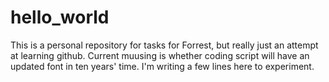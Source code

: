 # hello_world
This is a personal repository for tasks for Forrest, but really just an attempt at learning github. Current muusing is whether coding script will have an updated font in ten years' time. 
I'm writing a few lines here to experiment.
